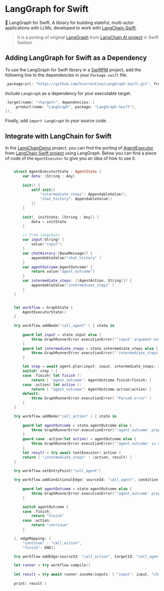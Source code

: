 # LangGraph for Swift
🚀 LangGraph for Swift. A library for building stateful, multi-actor applications with LLMs, developed to work with [LangChain-Swift]. 
> It is a porting of original [LangGraph] from [LangChain AI project][langchain.ai] in Swift fashion


## Adding LangGraph for Swift as a Dependency

To use the LangGraph for Swift library in a [SwiftPM] project, add the following line to the dependencies in your `Package.swift` file:

```Swift
.package(url: "https://github.com/bsorrentino/LangGraph-Swift.git", from: "1.0.0"),
```
Include `LangGraph` as a dependency for your executable target:

```Swift
.target(name: "<target>", dependencies: [
    .product(name: "LangGraph", package: "LangGraph-Swift"),
]),
```

Finally, add `import LangGraph` to your source code.

## Integrate with LangChain for Swift

In the [LangChainDemo](LangChainDemo) project, you can find the porting of [AgentExecutor] from [LangChain Swift project][langchain.ai] using LangGraph. Below you can find a piece of code of the `AgentExecutor` to give you an idea of how to use it.


```Swift

    struct AgentExecutorState : AgentState {
        var data: [String : Any]
        
        init() {
            self.init([
                "intermediate_steps": AppendableValue(),
                "chat_history": AppendableValue()
            ])
        }
        
        init(_ initState: [String : Any]) {
            data = initState
        }

        // from langchain
        var input:String? {
            value("input")
        }
        var chatHistory:[BaseMessage]? {
            appendableValue("chat_history" )
        }
        var agentOutcome:AgentOutcome? {
            return value("agent_outcome")
        }     
        var intermediate_steps: [(AgentAction, String)]? {
            appendableValue("intermediate_steps" )
        }   
    }


    let workflow = GraphState {
        AgentExecutorState()
    }
    
    try workflow.addNode("call_agent" ) { state in
        
        guard let input = state.input else {
            throw GraphRunnerError.executionError("'input' argument not found in state!")
        }
        guard let intermediate_steps = state.intermediate_steps else {
            throw GraphRunnerError.executionError("'intermediate_steps' property not found in state!")
        }

        let step = await agent.plan(input: input, intermediate_steps: intermediate_steps)
        switch( step ) {
        case .finish( let finish ):
            return [ "agent_outcome": AgentOutcome.finish(finish) ]
        case .action( let action ):
            return [ "agent_outcome": AgentOutcome.action(action) ]
        default:
            throw GraphRunnerError.executionError( "Parsed.error" )
        }
    }

    try workflow.addNode("call_action" ) { state in
        
        guard let agentOutcome = state.agentOutcome else {
            throw GraphRunnerError.executionError("'agent_outcome' property not found in state!")
        }
        guard case .action(let action) = agentOutcome else {
            throw GraphRunnerError.executionError("'agent_outcome' is not an action!")
        }
        let result = try await toolExecutor( action )
        return [ "intermediate_steps" : (action, result) ]
    }

    try workflow.setEntryPoint("call_agent")
    
    try workflow.addConditionalEdge( sourceId: "call_agent", condition: { state in
        
        guard let agentOutcome = state.agentOutcome else {
            throw GraphRunnerError.executionError("'agent_outcome' property not found in state!")
        }

        switch agentOutcome {
        case .finish:
            return "finish"
        case .action:
            return "continue"
        }

    }, edgeMapping: [
        "continue" : "call_action",
        "finish": END])

    try workflow.addEdge(sourceId: "call_action", targetId: "call_agent")

    let runner = try workflow.compile()
    
    let result = try await runner.invoke(inputs: [ "input": input, "chat_history": [] ])
    
    print( result )

```



[SwiftPM]: https://www.swift.org/documentation/package-manager/
[langchain-swift]: https://github.com/buhe/langchain-swift.git
[langchain.ai]: https://github.com/langchain-ai
[langgraph]: https://github.com/langchain-ai/langgraph
[AgentExecutor]: https://github.com/bsorrentino/langchain-swift/blob/main/Sources/LangChain/agents/Agent.swift